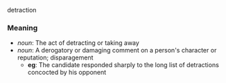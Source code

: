 detraction
### Meaning
+ _noun_: The act of detracting or taking away
+ _noun_: A derogatory or damaging comment on a person's character or reputation; disparagement
	+ __eg__: The candidate responded sharply to the long list of detractions concocted by his opponent
